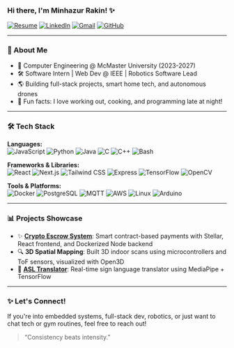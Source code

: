 ### Hi there, I'm Minhazur Rakin! ✨

[![Resume](https://img.shields.io/badge/-Resume-grey?style=for-the-badge&logo=readme)](https://www.minhazcodes.com)
[![LinkedIn](https://img.shields.io/badge/-LinkedIn-blue?style=for-the-badge&logo=linkedin&logoColor=white)](https://linkedin.com/in/minhazur-rakin)
[![Gmail](https://img.shields.io/badge/-Email-D14836?style=for-the-badge&logo=gmail&logoColor=white)](mailto:rakinm@mcmaster.ca)
[![GitHub](https://img.shields.io/badge/-GitHub-181717?style=for-the-badge&logo=github)](https://github.com/MinhazCodes-R)

---

### 👤 About Me
- 🌱 Computer Engineering @ McMaster University (2023-2027)
- 🛠️ Software Intern | Web Dev @ IEEE | Robotics Software Lead
- 🌎 Building full-stack projects, smart home tech, and autonomous drones
- 🌟 Fun facts: I love working out, cooking, and programming late at night!

---

### 🛠️ Tech Stack

**Languages:**  
![JavaScript](https://img.shields.io/badge/-JavaScript-F7DF1E?style=flat&logo=javascript&logoColor=black)
![Python](https://img.shields.io/badge/-Python-3776AB?style=flat&logo=python&logoColor=white)
![Java](https://img.shields.io/badge/-Java-007396?style=flat&logo=openjdk&logoColor=white)
![C](https://img.shields.io/badge/-C-00599C?style=flat&logo=c&logoColor=white)
![C++](https://img.shields.io/badge/-C++-00599C?style=flat&logo=c%2B%2B&logoColor=white)
![Bash](https://img.shields.io/badge/-Bash-4EAA25?style=flat&logo=gnubash&logoColor=white)

**Frameworks & Libraries:**  
![React](https://img.shields.io/badge/-React-61DAFB?style=flat&logo=react&logoColor=black)
![Next.js](https://img.shields.io/badge/-Next.js-000000?style=flat&logo=next.js&logoColor=white)
![Tailwind CSS](https://img.shields.io/badge/-Tailwind-06B6D4?style=flat&logo=tailwindcss&logoColor=white)
![Express](https://img.shields.io/badge/-Express-000000?style=flat&logo=express&logoColor=white)
![TensorFlow](https://img.shields.io/badge/-TensorFlow-FF6F00?style=flat&logo=tensorflow&logoColor=white)
![OpenCV](https://img.shields.io/badge/-OpenCV-5C3EE8?style=flat&logo=opencv&logoColor=white)

**Tools & Platforms:**  
![Docker](https://img.shields.io/badge/-Docker-2496ED?style=flat&logo=docker&logoColor=white)
![PostgreSQL](https://img.shields.io/badge/-PostgreSQL-4169E1?style=flat&logo=postgresql&logoColor=white)
![MQTT](https://img.shields.io/badge/-MQTT-660066?style=flat)
![AWS](https://img.shields.io/badge/-AWS-232F3E?style=flat&logo=amazonaws&logoColor=white)
![Linux](https://img.shields.io/badge/-Linux-FCC624?style=flat&logo=linux&logoColor=black)
![Arduino](https://img.shields.io/badge/-Arduino-00979D?style=flat&logo=arduino&logoColor=white)

---

### 📊 Projects Showcase

- ✨ **[Crypto Escrow System](https://www.linkedin.com/posts/minhazur-rakin_wow-this-post-was-long-overdue-had-activity-7336959400865079296-DX0D)**: Smart contract-based payments with Stellar, React frontend, and Dockerized Node backend
- 🔍 **3D Spatial Mapping**: Built 3D indoor scans using microcontrollers and ToF sensors, visualized with Open3D
- 👋 **[ASL Translator](https://minhazcodes.com/projectsdone/#asltranslator)**: Real-time sign language translator using MediaPipe + TensorFlow

---

### ✨ Let's Connect!
If you're into embedded systems, full-stack dev, robotics, or just want to chat tech or gym routines, feel free to reach out!

> “Consistency beats intensity.”
